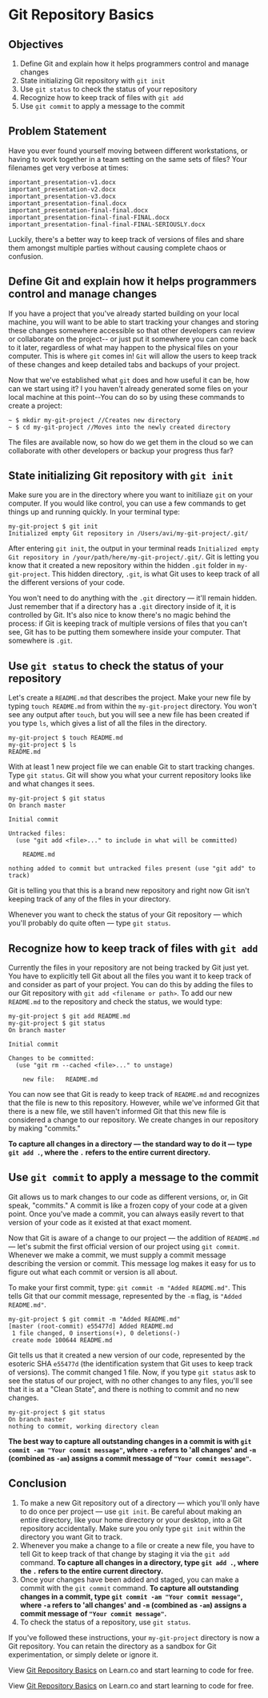# Git Repository Basics


## Objectives

1. Define Git and explain how it helps programmers control and manage changes
2. State initializing Git repository with `git init`
3. Use `git status` to check the status of your repository 
4. Recognize how to keep track of files with `git add`
5. Use `git commit` to apply a message to the commit

## Problem Statement

Have you ever found yourself moving between different workstations, or having to 
work together in a team setting on the same sets of files? Your filenames get very
verbose at times: 

```
important_presentation-v1.docx
important_presentation-v2.docx
important_presentation-v3.docx
important_presentation-final.docx
important_presentation-final-final.docx
important_presentation-final-final-FINAL.docx
important_presentation-final-final-FINAL-SERIOUSLY.docx
```
Luckily, there's a better way to keep track of versions of files and share them amongst 
multiple parties without causing complete chaos or confusion.

## Define Git and explain how it helps programmers control and manage changes

If you have a project that you've already started building on your local machine, 
you will want to be able to start tracking your changes and storing these changes 
somewhere accessible so that other developers can review or collaborate on the project--
or just put it somewhere you can come back to it later, regardless of what may happen 
to the physical files on your computer. This is where `git` comes in! `Git` will allow 
the users to keep track of these changes and keep detailed tabs and backups of your project.

Now that we've established what `git` does and how useful it can be, how 
can we start using it? I you haven't already generated some files on your local machine at 
this point--You can do so by using these commands to create a project:

```
~ $ mkdir my-git-project //Creates new directory
~ $ cd my-git-project //Moves into the newly created directory
```

The files are available now, so how do we get them in the cloud so we can collaborate with 
other developers or backup your progress thus far? 

## State initializing Git repository with `git init`

Make sure you are in the directory where you want to initiliaze `git` on your computer. If 
you would like control, you can use a few commands to get things up and running quickly. In 
your terminal type:

```
my-git-project $ git init
Initialized empty Git repository in /Users/avi/my-git-project/.git/
```

After entering `git init`, the output in your terminal reads `Initialized empty Git repository in /your/path/here/my-git-project/.git/`. Git is letting you know that it created a new repository 
within the hidden `.git` folder in `my-git-project`. This hidden directory, `.git`, is what Git uses 
to keep track of all the different versions of your code.

You won't need to do anything with the `.git` directory –– it'll remain hidden. Just remember that if 
a directory has a `.git` directory inside of it, it is controlled by Git. It's also nice to know there's 
no magic behind the process: if Git is keeping track of multiple versions of files that you can't see, 
Git has to be putting them somewhere inside your computer. That somewhere is `.git`.

## Use `git status` to check the status of your repository 

Let's create a `README.md` that describes the project. Make your new file by typing `touch README.md` 
from within the `my-git-project` directory. You won't see any output after `touch`, but you will see a 
new file has been created if you type `ls`, which gives a list of all the files in the directory.

```
my-git-project $ touch README.md
my-git-project $ ls
README.md
```

With at least 1 new project file we can enable Git to start tracking changes. Type `git status`. 
Git will show you what your current repository looks like and what changes it sees.

```
my-git-project $ git status
On branch master

Initial commit

Untracked files:
  (use "git add <file>..." to include in what will be committed)

	README.md

nothing added to commit but untracked files present (use "git add" to track)
```

Git is telling you that this is a brand new repository and right now Git isn't keeping track of any of the files in your directory.

Whenever you want to check the status of your Git repository –– which you'll probably do quite often –– type `git status`. 

## Recognize how to keep track of files with `git add`

Currently the files in your repository are not being tracked by Git just yet. You have to explicitly 
tell Git about all the files you want it to keep track of and consider as part of your project. You 
can do this by adding the files to our Git repository with `git add <filename or path>`. To add our 
new `README.md` to the repository and check the status, we would type:

```
my-git-project $ git add README.md
my-git-project $ git status
On branch master

Initial commit

Changes to be committed:
  (use "git rm --cached <file>..." to unstage)

	new file:   README.md
```

You can now see that Git is ready to keep track of `README.md` and recognizes that the file is new to 
this repository. However, while we've informed Git that there is a new file, we still haven't informed 
Git that this new file is considered a change to our repository. We create changes in our repository 
by making "commits."

**To capture all changes in a directory –– the standard way to do it –– type `git add .`, where the `.` refers to the entire current directory.**

## Use `git commit` to apply a message to the commit

Git allows us to mark changes to our code as different versions, or, in Git speak, "commits." A commit 
is like a frozen copy of your code at a given point. Once you've made a commit, you can always easily
revert to that version of your code as it existed at that exact moment.

Now that Git is aware of a change to our project –– the addition of `README.md` –– let's submit the 
first official version of our project using `git commit`. Whenever we make a commit, we must supply 
a commit message describing the version or commit. This message log makes it easy for us to figure 
out what each commit or version is all about.

To make your first commit, type: `git commit -m "Added README.md"`. This tells Git that our commit 
message, represented by the `-m` flag, is `"Added README.md"`.

```
my-git-project $ git commit -m "Added README.md"
[master (root-commit) e55477d] Added README.md
 1 file changed, 0 insertions(+), 0 deletions(-)
 create mode 100644 README.md
```

Git tells us that it created a new version of our code, represented by the esoteric SHA `e55477d` 
(the identification system that Git uses to keep track of versions). The commit changed 1 file. 
Now, if you type `git status` ask to see the status of our project, with no other changes to any 
files, you'll see that it is at a "Clean State", and there is nothing to commit and no new changes.   

```
my-git-project $ git status
On branch master
nothing to commit, working directory clean
```

**The best way to capture all outstanding changes in a commit is with `git commit -am "Your commit message"`, where `-a` refers to 'all changes' and `-m` (combined as `-am`) assigns a commit message of `"Your commit message"`.**

## Conclusion

1. To make a new Git repository out of a directory –– which you'll only have to do once per project –– use `git init`. Be careful about making an entire directory, like your home directory or your desktop, into a Git repository accidentally. Make sure you only type `git init` within the directory you want Git to track.
2. Whenever you make a change to a file or create a new file, you have to tell Git to keep track of that change by staging it via the `git add` command. **To capture all changes in a directory, type `git add .`, where the `.` refers to the entire current directory.**
3. Once your changes have been added and staged, you can make a commit with the `git commit` command. **To capture all outstanding changes in a commit, type `git commit -am "Your commit message"`, where `-a` refers to 'all changes' and `-m` (combined as `-am`) assigns a commit message of `"Your commit message"`.**
4. To check the status of a repository, use `git status`.

If you've followed these instructions, your `my-git-project` directory is now a Git repository. You can retain the directory as a sandbox for Git experimentation, or simply delete or ignore it.

<p data-visibility='hidden'>View <a href='https://learn.co/lessons/git-basics-readme' title='Git Repository Basics'>Git Repository Basics</a> on Learn.co and start learning to code for free.</p>

<p class='util--hide'>View <a href='https://learn.co/lessons/git-basics-readme'>Git Repository Basics</a> on Learn.co and start learning to code for free.</p>
